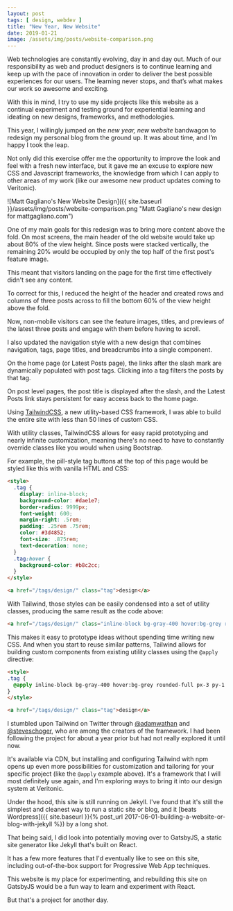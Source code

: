 ```yaml
---
layout: post
tags: [ design, webdev ]
title: "New Year, New Website"
date: 2019-01-21
image: /assets/img/posts/website-comparison.png
---
```


Web technologies are constantly evolving, day in and day out. Much of our responsibility as web and product designers is to continue learning and keep up with the pace of innovation in order to deliver the best possible experiences for our users. The learning never stops, and that’s what makes our work so awesome and exciting.

With this in mind, I try to use my side projects like this website as a continual experiment and testing ground for experiential learning and ideating on new designs, frameworks, and methodologies.

This year, I willingly jumped on the _new year, new website_ bandwagon to redesign my personal blog from the ground up. It was about time, and I’m happy I took the leap.

Not only did this exercise offer me the opportunity to improve the look and feel with a fresh new interface, but it gave me an excuse to explore new CSS and Javascript frameworks, the knowledge from which I can apply to other areas of my work (like our awesome new product updates coming to Veritonic).

![Matt Gagliano's New Website Design]({{ site.baseurl }}/assets/img/posts/website-comparison.png "Matt Gagliano's new design for mattgagliano.com")

One of my main goals for this redesign was to bring more content above the fold. On most screens, the main header of the old website would take up about 80% of the view height. Since posts were stacked vertically, the remaining 20% would be occupied by only the top half of the first post's feature image.

This meant that visitors landing on the page for the first time effectively didn't see any content.

To correct for this, I reduced the height of the header and created rows and columns of three posts across to fill the bottom 60% of the view height above the fold.

Now, non-mobile visitors can see the feature images, titles, and previews of the latest three posts and engage with them before having to scroll.

I also updated the navigation style with a new design that combines navigation, tags, page titles, and breadcrumbs into a single component.

On the home page (or Latest Posts page), the links after the slash mark are dynamically populated with post tags. Clicking into a tag filters the posts by that tag.

On post level pages, the post title is displayed after the slash, and the Latest Posts link stays persistent for easy access back to the home page.

Using [TailwindCSS](https://tailwindcss.com), a new utility-based CSS framework, I was able to build the entire site with less than 50 lines of custom CSS.

With utility classes, TailwindCSS allows for easy rapid prototyping and nearly infinite customization, meaning there's no need to have to constantly override classes like you would when using Bootstrap.

For example, the pill-style tag buttons at the top of this page would be styled like this with vanilla HTML and CSS:

```html
<style>
  .tag {
    display: inline-block;
    background-color: #dae1e7;
    border-radius: 9999px;
    font-weight: 600;
    margin-right: .5rem;
    padding: .25rem .75rem;
    color: #3d4852;
    font-size: .875rem;
    text-decoration: none;
  }
  .tag:hover {
    background-color: #b8c2cc;
  }
</style>

<a href="/tags/design/" class="tag">design</a>
```

With Tailwind, those styles can be easily condensed into a set of utility classes, producing the same result as the code above:

```html
<a href="/tags/design/" class="inline-block bg-gray-400 hover:bg-grey rounded-full px-3 py-1 text-sm font-semibold text-gray-800 mr-2 no-underline">design</a>
```

This makes it easy to prototype ideas without spending time writing new CSS. And when you start to reuse similar patterns, Tailwind allows for building custom components from existing utility classes using the `@apply` directive:

```html
<style>
.tag {
  @apply inline-block bg-gray-400 hover:bg-grey rounded-full px-3 py-1 text-sm font-semibold text-gray-800 mr-2 no-underline;
}
</style>

<a href="/tags/design/" class="tag">design</a>
```

I stumbled upon Tailwind on Twitter through [@adamwathan](https://twitter.com/adamwathan) and [@steveschoger](https://twitter.com/steveschoger), who are among the creators of the framework. I had been following the project for about a year prior but had not really explored it until now.

It's available via CDN, but installing and configuring Tailwind with npm opens up even more possibilities for customization and tailoring for your specific project (like the `@apply` example above). It's a framework that I will most definitely use again, and I'm exploring ways to bring it into our design system at Veritonic.

Under the hood, this site is still running on Jekyll. I've found that it's still the simplest and cleanest way to run a static site or blog, and it [beats Wordpress]({{ site.baseurl }}{% post_url 2017-06-01-building-a-website-or-blog-with-jekyll %}) by a long shot.

That being said, I did look into potentially moving over to GatsbyJS, a static site generator like Jekyll that's built on React.

It has a few more features that I'd eventually like to see on this site, including out-of-the-box support for Progressive Web App techniques.

This website is my place for experimenting, and rebuilding this site on GatsbyJS would be a fun way to learn and experiment with React.

But that's a project for another day.
